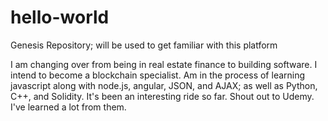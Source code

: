 # hello-world
Genesis Repository; will be used to get familiar with this platform

I am changing over from being in real estate finance to building software. I intend to become a blockchain specialist. Am in the process of learning javascript along with node.js, angular, JSON, and AJAX; as well as Python, C++, and Solidity. It's been an interesting ride so far. Shout out to Udemy. I've learned a lot from them. 

